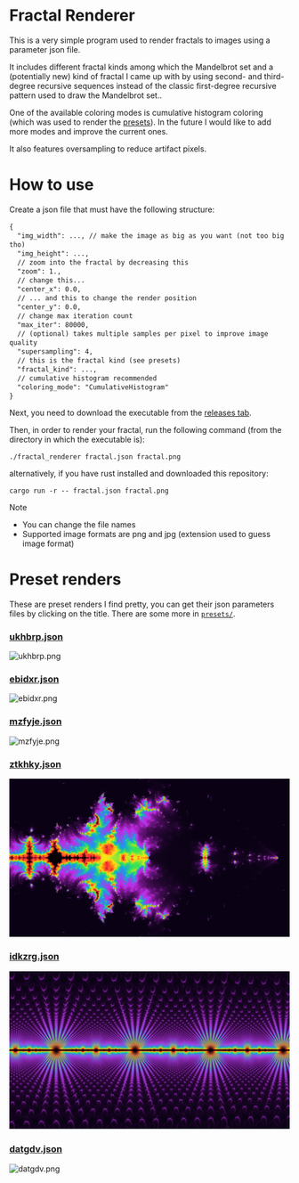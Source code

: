 # Fractal Renderer

This is a very simple program used to render fractals to images using a parameter json file.

It includes different fractal kinds among which the Mandelbrot set and a (potentially new) kind of fractal I came up with by using second- and third-degree recursive sequences instead of the classic first-degree recursive pattern used to draw the Mandelbrot set..

One of the available coloring modes is cumulative histogram coloring (which was used to render the [presets](#preset-renders)). In the future I would like to add more modes and improve the current ones.

It also features oversampling to reduce artifact pixels.

# How to use

Create a json file that must have the following structure:

```jsonc
{
  "img_width": ..., // make the image as big as you want (not too big tho)
  "img_height": ...,
  // zoom into the fractal by decreasing this
  "zoom": 1.,
  // change this...
  "center_x": 0.0,
  // ... and this to change the render position
  "center_y": 0.0,
  // change max iteration count
  "max_iter": 80000,
  // (optional) takes multiple samples per pixel to improve image quality
  "supersampling": 4,
  // this is the fractal kind (see presets)
  "fractal_kind": ...,
  // cumulative histogram recommended
  "coloring_mode": "CumulativeHistogram"
}
```

Next, you need to download the executable from the [releases tab](https://github.com/valflrt/fractal_renderer/releases/latest).

Then, in order to render your fractal, run the following command (from the directory in which the executable is):

```
./fractal_renderer fractal.json fractal.png
```

alternatively, if you have rust installed and downloaded this repository:

```
cargo run -r -- fractal.json fractal.png
```


> [!NOTE]
>
> - You can change the file names
> - Supported image formats are png and jpg (extension used to guess image format)

# Preset renders

These are preset renders I find pretty, you can get their json parameters files by clicking on the title. There are some more in [`presets/`](./presets/).

### [ukhbrp.json](./presets/ukhbrp.json)

![ukhbrp.png](./presets/ukhbrp.png)

### [ebidxr.json](./presets/ebidxr.json)

![ebidxr.png](./presets/ebidxr.png)

### [mzfyje.json](./presets/mzfyje.json)

![mzfyje.png](./presets/mzfyje.png)

### [ztkhky.json](./presets/ztkhky.json)

![ztkhky.png](./presets/ztkhky.png)

### [idkzrg.json](./presets/idkzrg.json)

![idkzrg.png](./presets/idkzrg.png)

### [datgdv.json](./presets/datgdv.json)

![datgdv.png](./presets/datgdv.png)
